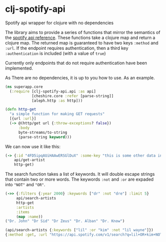 # clj-spotify-api
Spotify api wrapper for clojure with no dependencies


The library aims to provide a series of functions that mirror the semantics of the [spotify api reference](https://developer.spotify.com/web-api/endpoint-reference/). These functions take a clojure map and return a clojure map.
The returned map is guaranteed to have two keys `:method` and `:url`. If the endpoint requires authentication, then a third key `:authentication` is included (with a value of `true`)

Currently only endpoints that do not require authentication have been implemented.

As There are no dependencies, it is up to you how to use. As an example.

```clojure
(ns superapp.core
  (:require [clj-spotify-api.api :as api]
            [cheshire.core :refer [parse-string]]
            [aleph.http :as http]))

(defn http-get
  "a simple function for making GET requests"
  [{url :url}]
  (-> @(http/get url {:throw-exceptions? false})
      :body
      byte-streams/to-string
      (parse-string keyword)))
```
We can now use it like this:

```clojure
(-> {:id "4FD5ipqAUiHAAwERSGlDuX" :some-key "this is some other data in the map"}
    api/get-artist
    http-get)
```
The search function takes a list of keywords. It will double escape strings that contain two or more words. The keywords `:not` and `:or` are expaded into `"NOT"` and `"OR"`.

```clojure
(->> {:filters {:year 2000} :keywords ["dr" :not "dre"] :limit 5}
     api/search-artists
     http-get
     :artists
     :items
     (map :name))
("Dr. John" "Dr Sid" "Dr Zeus" "Dr. Alban" "Dr. Know")
```
```clojure
(api/search-artists {:keywords ["lil" :or "kim" :not "lil wayne"]})
{:method :get, :url "https://api.spotify.com/v1/search?q=lil+OR+kim+NOT+%22lil+wayne%22+&&type=artist"}
```
